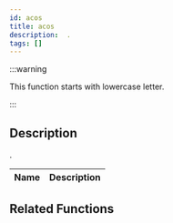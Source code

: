 ```yaml
---
id: acos
title: acos
description:  .
tags: []
---
```


:::warning

This function starts with lowercase letter.

:::


## Description

 .


| Name | Description |
|------|-------------|


## Related Functions


